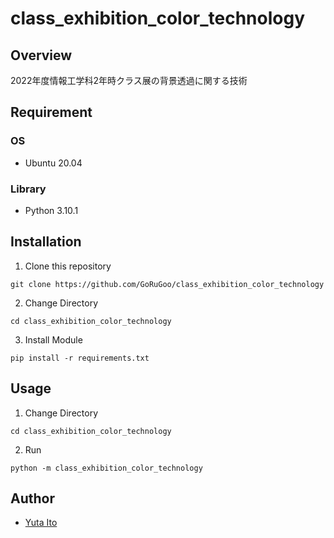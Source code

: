 # class_exhibition_color_technology 
## Overview
2022年度情報工学科2年時クラス展の背景透過に関する技術
## Requirement
### OS
- Ubuntu 20.04 
### Library
- Python 3.10.1


## Installation
1. Clone this repository
```
git clone https://github.com/GoRuGoo/class_exhibition_color_technology
```
2. Change Directory
```
cd class_exhibition_color_technology
```
3. Install Module
```
pip install -r requirements.txt
```


## Usage
1. Change Directory
```
cd class_exhibition_color_technology
```
2. Run
```
python -m class_exhibition_color_technology
```

## Author
- [Yuta Ito](https://github.com/GoRuGoo)

